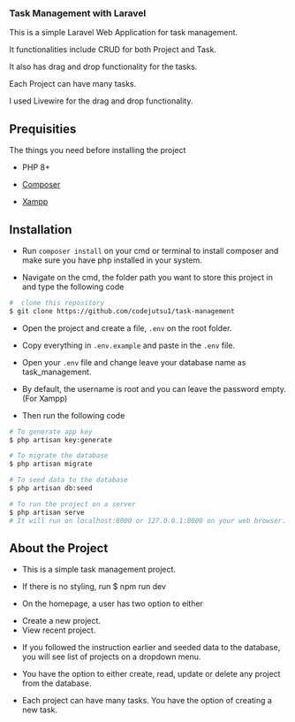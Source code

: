### Task Management with Laravel

This is a simple Laravel Web Application for task management. 

It functionalities include CRUD for both Project and Task.

It also has drag and drop functionality for the tasks. 

Each Project can have many tasks.

I used Livewire for the drag and drop functionality.

## Prequisities

The things you need before installing the project

* PHP 8+

* [Composer](https://getcomposer.org) 

* [Xampp](https://apachefriends.org/download.html)

## Installation

* Run `composer install` on your cmd or terminal to install composer and make sure you have php installed in your system.

* Navigate on the cmd, the folder path you want to store this project in and type the following code

```bash
#  clone this repository
$ git clone https://github.com/codejutsu1/task-management
```

* Open the project and create a file, `.env` on the root folder.

* Copy everything in `.env.example` and paste in the `.env` file.

* Open your `.env` file and change leave your database name as task_management.

* By default, the username is root and you can leave the password empty. (For Xampp)

* Then run the following code 

```bash
# To generate app key
$ php artisan key:generate

# To migrate the database
$ php artisan migrate 

# To seed data to the database 
$ php artisan db:seed

# To run the project on a server
$ php artisan serve
# It will run on localhost:8000 or 127.0.0.1:8000 on your web browser.
```

## About the Project

* This is a simple task management project.

* If there is no styling, run
$ npm run dev

* On the homepage, a user has two option to either
- Create a new project.
- View recent project.

* If you followed the instruction earlier and seeded data to the database, you will see list of projects on a dropdown menu.

* You have the option to either create, read, update or delete any project from the database.

* Each project can have many tasks. You have the option of creating a new task.